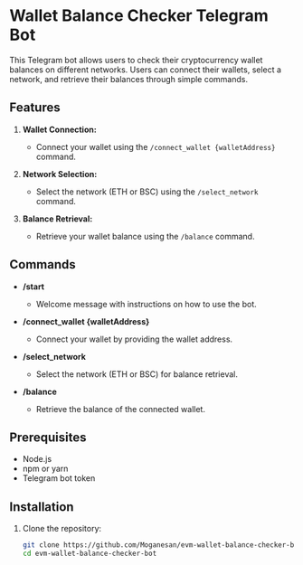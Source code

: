 # Wallet Balance Checker Telegram Bot

This Telegram bot allows users to check their cryptocurrency wallet balances on different networks. Users can connect their wallets, select a network, and retrieve their balances through simple commands.

## Features

1. **Wallet Connection:**

   - Connect your wallet using the `/connect_wallet {walletAddress}` command.

2. **Network Selection:**

   - Select the network (ETH or BSC) using the `/select_network` command.

3. **Balance Retrieval:**
   - Retrieve your wallet balance using the `/balance` command.

## Commands

- **/start**

  - Welcome message with instructions on how to use the bot.

- **/connect_wallet {walletAddress}**

  - Connect your wallet by providing the wallet address.

- **/select_network**

  - Select the network (ETH or BSC) for balance retrieval.

- **/balance**
  - Retrieve the balance of the connected wallet.

## Prerequisites

- Node.js
- npm or yarn
- Telegram bot token

## Installation

1. Clone the repository:
   ```bash
   git clone https://github.com/Moganesan/evm-wallet-balance-checker-bot.git
   cd evm-wallet-balance-checker-bot
   ```
